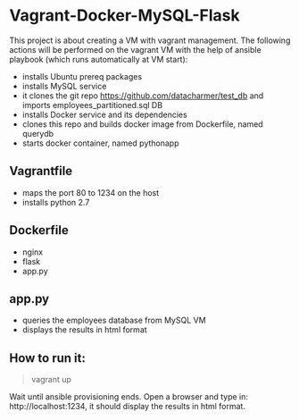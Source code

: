 # Vagrant-Docker-MySQL-Flask
This project is about creating a VM with vagrant management. 
The following actions will be performed on the vagrant VM with the help of ansible playbook (which runs automatically at VM start):
- installs Ubuntu prereq packages
- installs MySQL service
- it clones the git repo https://github.com/datacharmer/test_db and imports employees_partitioned.sql DB
- installs Docker service and its dependencies
- clones this repo and builds docker image from Dockerfile, named querydb
- starts docker container, named pythonapp

Vagrantfile
-----------
- maps the port 80 to 1234 on the host
- installs python 2.7

Dockerfile
----------
- nginx
- flask
- app.py

app.py
------
- queries the employees database from MySQL VM
- displays the results in html format

How to run it:
--------------

> vagrant up

Wait until ansible provisioning ends. Open a browser and type in: http://localhost:1234, it should display the results in html format.
